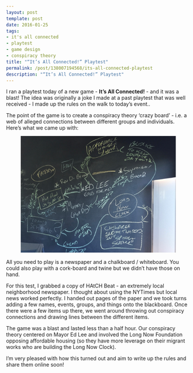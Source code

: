 ```yaml
---
layout: post
template: post
date: 2016-01-25
tags:
- it's all connected
- playtest
- game design
- conspiracy theory
title: "“It’s All Connected!” Playtest"
permalink: /post/138007194568/its-all-connected-playtest
description: "“It’s All Connected!” Playtest"
---
```

<p>I ran a playtest today of a new game - <b>It’s All Connected!</b> - and it was a blast! The idea was originally a joke I made at a past playtest that was well received - I made up the rules on the walk to today’s event..&nbsp;</p><p>The point of the game is to create a conspiracy theory ‘crazy board’ - i.e. a web of alleged connections between different groups and individuals. Here’s what we came up with:</p><figure class="tmblr-full" data-orig-height="768" data-orig-width="1024"><img src="/images/9ecd98afb7d7c71ebc9354875ee0e82f4642ba4a08473b9c02356e7e5bf2d3c5.png" data-orig-height="768" data-orig-width="1024"></figure><p>All you need to play is a newspaper and a chalkboard / whiteboard. You could also play with a cork-board and twine but we didn’t have those on hand.</p><p>For this test, I grabbed a copy of HAtCH Beat - an extremely local neighborhood newspaper. I thought about using the NYTimes but local news worked perfectly. I handed out pages of the paper and we took turns adding a few names, events, groups, and things onto the blackboard. Once there were a few items up there, we went around throwing out conspiracy connections and drawing lines between the different items.</p><p>The game was a blast and lasted less than a half hour. Our conspiracy theory centered on Mayor Ed Lee and involved the Long Now Foundation opposing affordable housing (so they have more leverage on their migrant works who are building the Long Now Clock).</p><p>I’m very pleased with how this turned out and aim to write up the rules and share them online soon!</p>